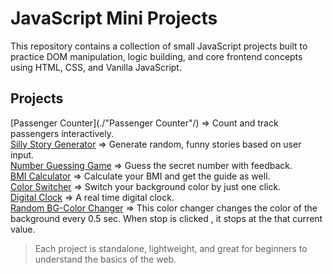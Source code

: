 # JavaScript Mini Projects 

This repository contains a collection of small JavaScript projects built to practice DOM manipulation, logic building, and core frontend concepts using HTML, CSS, and Vanilla JavaScript.

##  Projects

[Passenger Counter](./"Passenger Counter"/) => Count and track passengers interactively. <br>
[Silly Story Generator](./silly-story-generator/) => Generate random, funny stories based on user input. <br>
[Number Guessing Game](./guess-number/) => Guess the secret number with feedback. <br>
[BMI Calculator](./bmi-calculator/) => Calculate your BMI and get the guide as well. <br>
[Color Switcher](./color-switcher/) => Switch your background color by just one click. <br>
[Digital Clock](digital-clock/) => A real time digital clock. <br>
[Random BG-Color Changer](random-bg-color-changer/) => This color changer changes the color of the background every 0.5 sec. When stop is clicked , it stops at the that current  value. <br>

> Each project is standalone, lightweight, and great for beginners to understand the basics of the web.


